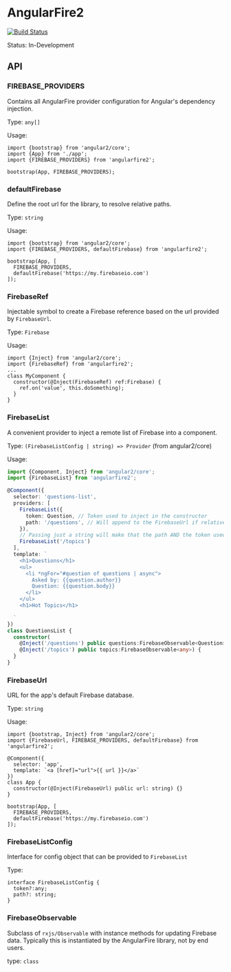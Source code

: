 # AngularFire2

[![Build Status](https://travis-ci.org/webmaxru/angularfire2.svg?branch=master)](https://travis-ci.org/webmaxru/angularfire2)

Status: In-Development

## API

### FIREBASE_PROVIDERS

Contains all AngularFire provider configuration for Angular's dependency injection.

Type: `any[]`

Usage:

```
import {bootstrap} from 'angular2/core';
import {App} from './app';
import {FIREBASE_PROVIDERS} from 'angularfire2';

bootstrap(App, FIREBASE_PROVIDERS);
```

### defaultFirebase

Define the root url for the library, to resolve relative paths.

Type: `string`

Usage:

```
import {bootstrap} from 'angular2/core';
import {FIREBASE_PROVIDERS, defaultFirebase} from 'angularfire2';

bootstrap(App, [
  FIREBASE_PROVIDERS,
  defaultFirebase('https://my.firebaseio.com')
]);
```

### FirebaseRef

Injectable symbol to create a Firebase reference based on
the url provided by `FirebaseUrl`.

Type: `Firebase`

Usage:

```
import {Inject} from 'angular2/core';
import {FirebaseRef} from 'angularfire2';
...
class MyComponent {
  constructor(@Inject(FirebaseRef) ref:Firebase) {
    ref.on('value', this.doSomething);
  }
}
```

### FirebaseList

A convenient provider to inject a remote list of
Firebase into a component.

Type: `(FirebaseListConfig | string) => Provider` (from angular2/core)

Usage:

```typescript
import {Component, Inject} from 'angular2/core';
import {FirebaseList} from 'angularfire2';

@Component({
  selector: 'questions-list',
  providers: [
    FirebaseList({
      token: Question, // Token used to inject in the constructor
      path: '/questions', // Will append to the FirebaseUrl if relative
    }),
    // Passing just a string will make that the path AND the token used with @Inject
    FirebaseList('/topics')
  ],
  template: `
    <h1>Questions</h1>
    <ul>
      <li *ngFor="#question of questions | async">
        Asked by: {{question.author}}
        Question: {{question.body}}
      </li>
    </ul>
    <h1>Hot Topics</h1>

  `
})
class QuestionsList {
  constructor(
    @Inject('/questions') public questions:FirebaseObservable<Question>,
    @Inject('/topics') public topics:FirebaseObservable<any>) {
  }
}
```

### FirebaseUrl

URL for the app's default Firebase database.

Type: `string`

Usage:

```
import {bootstrap, Inject} from 'angular2/core';
import {FirebaseUrl, FIREBASE_PROVIDERS, defaultFirebase} from 'angularfire2';

@Component({
  selector: 'app',
  template: `<a [href]="url">{{ url }}</a>`
})
class App {
  constructor(@Inject(FirebaseUrl) public url: string) {}
}

bootstrap(App, [
  FIREBASE_PROVIDERS,
  defaultFirebase('https://my.firebaseio.com')
]);
```

### FirebaseListConfig

Interface for config object that can be provided to `FirebaseList`

Type:
```
interface FirebaseListConfig {
  token?:any;
  path?: string;
}
```

### FirebaseObservable

Subclass of `rxjs/Observable` with instance methods for updating Firebase
data. Typically this is instantiated by the AngularFire library, not by end
users.

type: `class`
